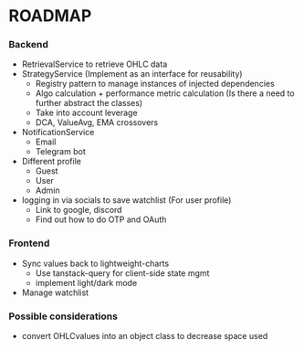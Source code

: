 # ROADMAP

### Backend
- RetrievalService to retrieve OHLC data
- StrategyService (Implement as an interface for reusability)
    - Registry pattern to manage instances of injected dependencies
    - Algo calculation + performance metric calculation (Is there a need to further abstract the classes)
    - Take into account leverage
    - DCA, ValueAvg, EMA crossovers
- NotificationService
    - Email 
    - Telegram bot
- Different profile
    - Guest
    - User
    - Admin
- logging in via socials to save watchlist (For user profile)
    - Link to google, discord
    - Find out how to do OTP and OAuth

### Frontend
- Sync values back to lightweight-charts
    - Use tanstack-query for client-side state mgmt
    - implement light/dark mode
- Manage watchlist

### Possible considerations
- convert OHLCvalues into an object class to decrease space used

